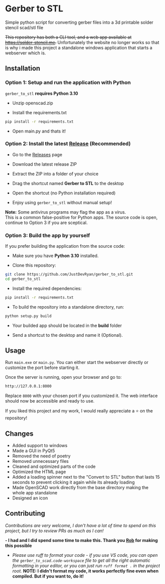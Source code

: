 # Gerber to STL
Simple python script for converting gerber files into a 3d printable solder stencil scad/stl file

~~This repository has both a CLI tool, and a web app available at https://solder-stencil.me.~~ Unfortunately the website no longer works so that is why i made this project a standalone windows application that starts a webserver which is.
## Installation

### Option 1: Setup and run the application with Python
`gerber_to_stl` **requires Python 3.10**

* Unzip openscad.zip

* Install the requirements.txt
```bash
pip install -r requirements.txt
```
* Open main.py and thats it!

### Option 2: Install the latest [Release](https://github.com/JustDevRyan/gerber_to_stl/releases) (Recommended)

* Go to the [Releases](https://github.com/JustDevRyan/gerber_to_stl/releases) page

* Download the latest release ZIP

* Extract the ZIP into a folder of your choice

* Drag the shortcut named **Gerber to STL** to the desktop

* Open the shortcut (no Python installation required)

* Enjoy using `gerber_to_stl` without manual setup!

**Note:** Some antivirus programs may flag the app as a virus.  
This is a common false-positive for Python apps. The source code is open, continue to Option 3 if you are sceptical.

### Option 3: Build the app by yourself

If you prefer building the application from the source code:

* Make sure you have **Python 3.10** installed.

* Clone this repository:
```bash
git clone https://github.com/JustDevRyan/gerber_to_stl.git
cd gerber_to_stl
```

* Install the required dependencies:
```bash
pip install -r requirements.txt
```

* To build the repository into a standalone directory, run:
```bash
python setup.py build
```

* Your builded app should be located in the **build** folder

* Send a shortcut to the desktop and name it (Optional).


## Usage

Run `main.exe` or `main.py`. You can either start the webserver directly or customize the port before starting it.  

Once the server is running, open your browser and go to:

```bash
http://127.0.0.1:8000
```

Replace `8000` with your chosen port if you customized it. The web interface should now be accessible and ready to use.

If you liked this project and my work, I would really appreciate a ⭐ on the repository!


## Changes
* Added support to windows
* Made a GUI in PyQt5
* Removed the need of poetry
* Removed unnecessary files
* Cleaned and optimized parts of the code
* Optimized the HTML page
* Added a loading spinner next to the "Convert to STL" button that lasts 15 seconds to prevent clicking it again while its already loading
* Made OpenSCAD work directly from the base directory making the whole app standalone
* Designed an icon


## Contributing

*Contributions are very welcome, I don't have a lot of time to spend on this project, but I try to review PRs as much as I can!* 

**- I had and I did spend some time to make this. Thank you [Rob](https://github.com/kirberich) for making this possible**

* *Please use ruff to format your code - if you use VS code, you can open the `gerber_to_scad.code-workspace` file to get all the right automatic formatting in your editor, or you can just run `ruff format .` in the project root.* **NOTE: I didn't format my code, it works perfectly fine even when compiled. But if you want to, do it!**
